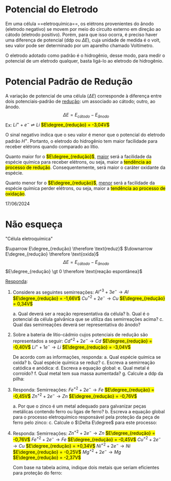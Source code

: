 # Potencial do Eletrodo

Em uma célula ==eletroquímica==, os elétrons provenientes do ânodo (eletrodo negativo) se movem por meio do circuito externo em direção ao cátodo (eletrodo positivo). Porém, para que isso ocorra, é preciso haver uma diferença de potencial (ddp ou $\Delta E$), cuja unidade de medida é o volt, seu valor pode ser determinado por um aparelho chamado Voltímetro.

O eletrodo adotado como padrão é o hidrogênio, desse modo, para medir o potencial de um eletrodo qualquer, basta ligá-lo ao eletrodo de hidrogênio.

# Potencial Padrão de Redução

A variação de potencial de uma célula ($\Delta E$) corresponde à diferença entre dois potenciais-padrão de <u>redução</u>: um associado ao cátodo; outro, ao ânodo.
$$\Delta E = E_{cátodo} - E_{ânodo}$$
Ex: $Li^{+} + e^{-} \rightleftharpoons Li$
<mark class="hltr-red">$E\degree_{redução} = -3,04V$</mark>

O sinal negativo indica que o seu valor é menor que o potencial do eletrodo padrão $H^{+}$. Portanto, o eletrodo do hidrogênio tem maior facilidade para receber elétrons quando comparado ao lítio.

Quanto maior for o <mark class="hltr-red">$E\degree_{redução}$</mark>, <u>maior</u> será a facilidade da espécie química para receber elétrons, ou seja, maior a <mark class="hltr-red">tendência ao processo de redução</mark>. Consequentemente, será maior o caráter oxidante da espécie.

Quanto menor for o <mark class="hltr-red">$E\degree_{redução}$</mark>, <u>menor</u> será a facilidade da espécie química perder elétrons, ou seja, maior a <mark class="hltr-red">tendência ao processo de oxidação</mark>.

17/06/2024
# Não esqueça

"Célula eletroquímica"

$\uparrow E\degree_{redução} \therefore \text{reduz}$
$\downarrow E\degree_{redução} \therefore \text{oxida}$
$$\Delta E = E_{cátodo} - E_{ânodo}$$
$E\degree_{redução} \gt 0 \therefore \text{reação espontânea}$

<u>Responda</u>:

1. Considere as seguintes semirreações:
    $Al^{+3} + 3e^{-} \to Al$ <mark class="hltr-red">$E\degree_{redução} = -1,66V$</mark>
    $Cu^{+2} + 2e^{-} \to Cu$ <mark class="hltr-red">$E\degree_{redução} = 0,34V$</mark>
    
    a. Qual deverá ser a reação representativa da célula?
    b. Qual é o potencial da célula galvânica que se utiliza das semirreações acima?
    c. Qual das semirreações deverá ser representativa do ânodo?
    <br>
 2. Sobre a bateria de lítio-cádmio cujos potenciais de redução são representados a seguir:
    $Cd^{+2} + 2e^{-} \to Cd$ <mark class="hltr-red">$E\degree_{redução} = -0,40V$</mark>
    $Li^{+} + 1e^{-} \to Li$ <mark class="hltr-red">$E\degree_{redução} = -3,04V$</mark>
    
    De acordo com as informações, responda:
    a. Qual espécie química se oxida?
    b. Qual espécie química se reduz?
    c. Escreva a semirreação catódica e anódica:
    d. Escreva a equação global:
    e. Qual metal é corroído?
    f. Qual metal tem sua massa aumentada?
    g. Calcule a ddp da pilha:
    <br>
3. Responda:
    Semirreações:
    $Fe^{+2} + 2e^{-} \to Fe$ <mark class="hltr-red">$E\degree_{redução} = -0,45V$</mark>
    $Zn^{+2} + 2e^{-} \to Zn$ <mark class="hltr-red">$E\degree_{redução} = -0,76V$</mark>
    
    a. Por que o zinco é um metal adequado para galvanizar peças metálicas contendo ferro ou ligas de ferro?
    b. Escreva a equação global para o processo eletroquímico responsável pela proteção da peça de ferro pelo zinco:
    c. Calcule o $\Delta E\degree$ para este processo:
    <br>
4. Responda:
    Semirreações:
    $Zn^{+2} + 2e^{-} \to Zn$ <mark class="hltr-red">$E\degree_{redução} = -0,76V$</mark>
    $Fe^{+2} + 2e^{-} \to Fe$ <mark class="hltr-red">$E\degree_{redução} = -0,45V$</mark>
    $Cu^{+2} + 2e^{-} \to Cu$ <mark class="hltr-red">$E\degree_{redução} = +0,34V$</mark>
    $Ni^{+2} + 2e^{-} \to Ni$ <mark class="hltr-red">$E\degree_{redução} = -0,25V$</mark>
    $Mg^{+2} + 2e^{-} \to Mg$ <mark class="hltr-red">$E\degree_{redução} = -2,37V$</mark>
    
    Com base na tabela acima, indique dois metais que seriam eficientes para proteção do ferro: